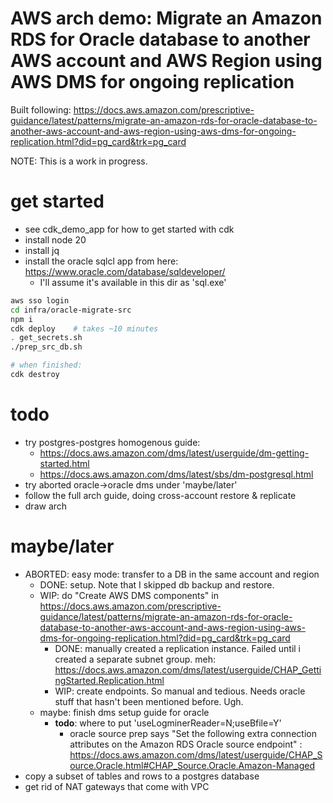 # AWS arch demo: Migrate an Amazon RDS for Oracle database to another AWS account and AWS Region using AWS DMS for ongoing replication

Built following: https://docs.aws.amazon.com/prescriptive-guidance/latest/patterns/migrate-an-amazon-rds-for-oracle-database-to-another-aws-account-and-aws-region-using-aws-dms-for-ongoing-replication.html?did=pg_card&trk=pg_card

NOTE: This is a work in progress.

# get started
- see cdk_demo_app for how to get started with cdk
- install node 20
- install jq
- install the oracle sqlcl app from here: https://www.oracle.com/database/sqldeveloper/
    - I'll assume it's available in this dir as 'sql.exe'

```sh
aws sso login
cd infra/oracle-migrate-src
npm i
cdk deploy    # takes ~10 minutes
. get_secrets.sh
./prep_src_db.sh

# when finished:
cdk destroy
```

# todo
- try postgres-postgres homogenous guide:
    - https://docs.aws.amazon.com/dms/latest/userguide/dm-getting-started.html
    - https://docs.aws.amazon.com/dms/latest/sbs/dm-postgresql.html
- try aborted oracle->oracle dms under 'maybe/later'
- follow the full arch guide, doing cross-account restore & replicate
- draw arch

# maybe/later
- ABORTED: easy mode: transfer to a DB in the same account and region
    - DONE: setup. Note that I skipped db backup and restore.
    - WIP: do "Create AWS DMS components" in https://docs.aws.amazon.com/prescriptive-guidance/latest/patterns/migrate-an-amazon-rds-for-oracle-database-to-another-aws-account-and-aws-region-using-aws-dms-for-ongoing-replication.html?did=pg_card&trk=pg_card
        - DONE: manually created a replication instance. Failed until i created
          a separate subnet group. meh: https://docs.aws.amazon.com/dms/latest/userguide/CHAP_GettingStarted.Replication.html
        - WIP: create endpoints. So manual and tedious. Needs oracle stuff
          that hasn't been mentioned before. Ugh.
    - maybe: finish dms setup guide for oracle
        - **todo**: where to put 'useLogminerReader=N;useBfile=Y'
            - oracle source prep says "Set the following extra connection attributes
              on the Amazon RDS Oracle source endpoint" : https://docs.aws.amazon.com/dms/latest/userguide/CHAP_Source.Oracle.html#CHAP_Source.Oracle.Amazon-Managed
- copy a subset of tables and rows to a postgres database
- get rid of NAT gateways that come with VPC
